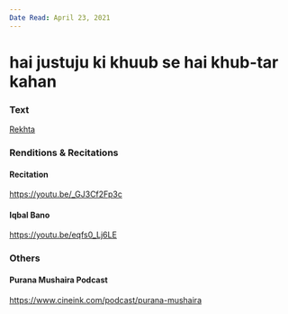 ```yaml
---
Date Read: April 23, 2021
---
```


# hai justuju ki khuub se hai khub-tar kahan

### Text
[Rekhta](https://www.rekhta.org/ghazals/hai-justujuu-ki-khuub-se-hai-khuub-tar-kahaan-altaf-hussain-hali-ghazals?lang=ur)

### Renditions & Recitations

#### Recitation

https://youtu.be/_GJ3Cf2Fp3c

#### Iqbal Bano

https://youtu.be/eqfs0_Lj6LE

### Others

#### Purana Mushaira Podcast

https://www.cineink.com/podcast/purana-mushaira

